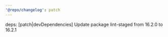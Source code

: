 ```yaml
---
'@repo/changelog': patch
---
```


deps: [patch|devDependencies] Update package lint-staged from 16.2.0 to 16.2.1
